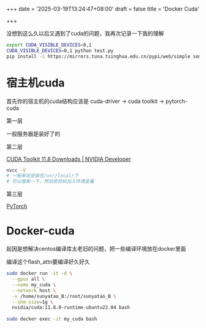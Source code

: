 +++
date = '2025-03-19T13:24:47+08:00'
draft = false
title = 'Docker Cuda'

+++

没想到这么久以后又遇到了cuda的问题，我再次记录一下我的理解

```sh
export CUDA_VISIBLE_DEVICES=0,1
CUDA_VISIBLE_DEVICES=0,1 python test.py
pip install -i https://mirrors.tuna.tsinghua.edu.cn/pypi/web/simple some-package
```

# 宿主机cuda

首先你的宿主机的cuda结构应该是 cuda-driver -> cuda toolkit -> pytorch-cuda

第一层

一般服务器是装好了的

第二层

[CUDA Toolkit 11.8 Downloads | NVIDIA Developer](https://developer.nvidia.com/cuda-11-8-0-download-archive?target_os=Linux&target_arch=x86_64&Distribution=Ubuntu&target_version=22.04&target_type=runfile_local)

```sh
nvcc -V
# 一般来说安装在/usr/local/下
# 可以搜索一下，然后把目标加入环境变量
```



第三层

[PyTorch](https://pytorch.org/)

# Docker-cuda

起因是想解决centos编译库太老旧的问题，把一些编译环境放在docker里面

编译这个flash_attn要编译好久好久



```sh
sudo docker run -it -d \
  --gpus all \
  --name my_cuda \
  --network host \
  -v /home/sunyatao_B:/root/sunyatao_B \
  --shm-size=1g \
  nvidia/cuda:11.8.0-runtime-ubuntu22.04 bash
  
sudo docker exec -it my_cuda bash

```

